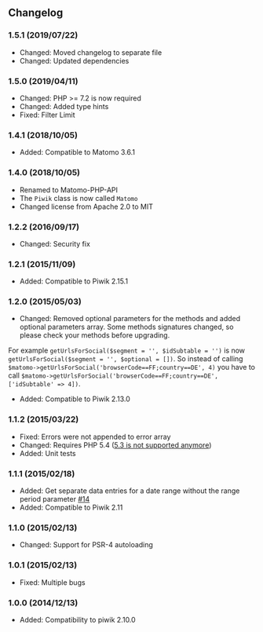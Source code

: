 ## Changelog

### 1.5.1 (2019/07/22)

* Changed: Moved changelog to separate file
* Changed: Updated dependencies

### 1.5.0 (2019/04/11)

* Changed: PHP >= 7.2 is now required
* Changed: Added type hints
* Fixed: Filter Limit

### 1.4.1 (2018/10/05)

* Added: Compatible to Matomo 3.6.1

### 1.4.0 (2018/10/05)

* Renamed to Matomo-PHP-API
* The `Piwik` class is now called `Matomo`
* Changed license from Apache 2.0 to MIT

### 1.2.2 (2016/09/17)

* Changed: Security fix

### 1.2.1 (2015/11/09)

* Added: Compatible to Piwik 2.15.1

### 1.2.0 (2015/05/03)

* Changed: Removed optional parameters for the methods and added optional parameters array. Some methods signatures changed, so please check your methods before upgrading.

For example `getUrlsForSocial($segment = '', $idSubtable = '')` is now `getUrlsForSocial($segment = '', $optional = [])`. So instead of calling `$matomo->getUrlsForSocial('browserCode==FF;country==DE', 4)` you have to call `$matomo->getUrlsForSocial('browserCode==FF;country==DE', ['idSubtable' => 4])`.

* Added: Compatible to Piwik 2.13.0

### 1.1.2 (2015/03/22)

* Fixed: Errors were not appended to error array
* Changed: Requires PHP 5.4 ([5.3 is not supported anymore](http://php.net/archive/2014.php#id2014-08-14-1))
* Added: Unit tests

### 1.1.1 (2015/02/18)

* Added: Get separate data entries for a date range without the range period parameter [#14](https://github.com/VisualAppeal/Matomo-PHP-API/issues/14)
* Added: Compatible to Piwik 2.11

### 1.1.0 (2015/02/13)

* Changed: Support for PSR-4 autoloading

### 1.0.1 (2015/02/13)

* Fixed: Multiple bugs

### 1.0.0 (2014/12/13)

* Added: Compatibility to piwik 2.10.0
